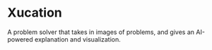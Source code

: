 # Xucation
A problem solver that takes in images of problems, and gives an AI-powered explanation and visualization.
